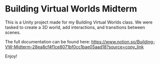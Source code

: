 # Building Virtual Worlds Midterm
This is a Unity project made for my Building Virtual Worlds class. We were tasked to create a 3D world, add interactions, and transitions between scenes.

The full documentation can be found here: https://www.notion.so/Building-VW-Midterm-28ea8cf4f1ce8071bf0cc1bae05aad18?source=copy_link

Enjoy!
